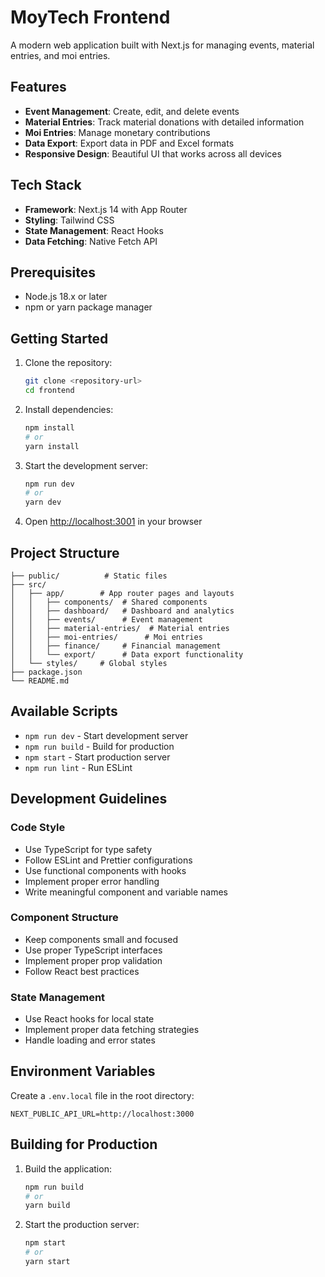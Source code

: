 # MoyTech Frontend

A modern web application built with Next.js for managing events, material entries, and moi entries.

## Features

- **Event Management**: Create, edit, and delete events
- **Material Entries**: Track material donations with detailed information
- **Moi Entries**: Manage monetary contributions
- **Data Export**: Export data in PDF and Excel formats
- **Responsive Design**: Beautiful UI that works across all devices

## Tech Stack

- **Framework**: Next.js 14 with App Router
- **Styling**: Tailwind CSS
- **State Management**: React Hooks
- **Data Fetching**: Native Fetch API

## Prerequisites

- Node.js 18.x or later
- npm or yarn package manager

## Getting Started

1. Clone the repository:
   ```bash
   git clone <repository-url>
   cd frontend
   ```

2. Install dependencies:
   ```bash
   npm install
   # or
   yarn install
   ```

3. Start the development server:
   ```bash
   npm run dev
   # or
   yarn dev
   ```

4. Open [http://localhost:3001](http://localhost:3001) in your browser

## Project Structure

```
├── public/          # Static files
├── src/
│   ├── app/        # App router pages and layouts
│   │   ├── components/  # Shared components
│   │   ├── dashboard/   # Dashboard and analytics
│   │   ├── events/      # Event management
│   │   ├── material-entries/  # Material entries
│   │   ├── moi-entries/      # Moi entries
│   │   ├── finance/     # Financial management
│   │   └── export/      # Data export functionality
│   └── styles/     # Global styles
├── package.json
└── README.md
```

## Available Scripts

- `npm run dev` - Start development server
- `npm run build` - Build for production
- `npm start` - Start production server
- `npm run lint` - Run ESLint

## Development Guidelines

### Code Style

- Use TypeScript for type safety
- Follow ESLint and Prettier configurations
- Use functional components with hooks
- Implement proper error handling
- Write meaningful component and variable names

### Component Structure

- Keep components small and focused
- Use proper TypeScript interfaces
- Implement proper prop validation
- Follow React best practices

### State Management

- Use React hooks for local state
- Implement proper data fetching strategies
- Handle loading and error states

## Environment Variables

Create a `.env.local` file in the root directory:

```env
NEXT_PUBLIC_API_URL=http://localhost:3000
```

## Building for Production

1. Build the application:
   ```bash
   npm run build
   # or
   yarn build
   ```

2. Start the production server:
   ```bash
   npm start
   # or
   yarn start
   ```

